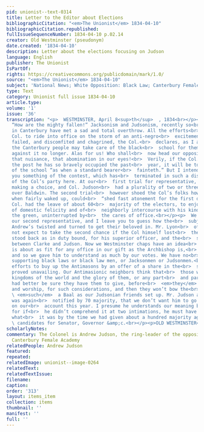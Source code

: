 ```yaml
---
pid: unionist--text-0314
title: Letter to the Editor about Elections
bibliographicCitation: "<em>The Unionist</em> 1834-04-10"
bibliographicCitation.republished: 
fullIssueSequenceNumber: 1834-04-10 p.02.14
creator: Old Westminster (pseudonym)
date.created: '1834-04-10'
description: Letter about the elections focusing on Judson
language: English
publisher: The Unionist
IsPartOf: 
rights: https://creativecommons.org/publicdomain/mark/1.0/
source: "<em>The Unionist</em> 1834-04-10"
subject: 'National News; White Opposition: Black Law; Canterbury Female Academy'
type: Text
category: Unionist full issue 1834-04-10
article.type: 
volume: '1'
issue: '36'
transcription: "<p>  WESTMINSTER, April 8<sup>th</sup>  , 1834<br></p><p>  Mr. Editor,
  “How are the mighty fallen!” Jacksonism and Judsonism, recently so<br>  flourishing
  in Canterbury have met a sad and total overthrow. All the efforts<br>  of our gallant
  Col. to ride into office on the storm of an anti-negro<br>  excitement have utterly
  failed, and discomfited and chagrined, the Col.<br>  declares, as I am told, that
  the Canterbury people may take care of the black<br>  school for themselves—he fights
  against it no longer. Alas for us! Who shall<br>  now head our opposition against
  that nuisance, that abomination in our eyes!<br>  Verily, if the Col. deserteth
  the post he has so bravely occupied the past<br>  year, it will be to the opposers
  of the school “as when a standard bearer<br>  fainteth.” But I intended to tell
  you something of the contest, which has<br>  terminated in such a disastrous overthrow
  of the Col’s party here. At our<br>  first trial for representative, we failed of
  making a choice, and Col. Judson<br>  had a plurality of two or three votes or so
  over Baldwin. The second trial<br>  however shoed the Col’s folks how the freemen
  when fairly waked up, could<br>  “shed fast atonement for the first delay.” The
  Col. had the leave of about 60<br>  majority of the electors, to enjoy the sweets
  of domestic felicity and of<br>  neighborly intercourse with his kind friends on
  the green, uninterrupted by<br>  the cares of office.<br></p><p>  We now tried for
  our second representative, and I leave you to guess how the<br>  subjects of two
  Andrew’s twisted and turned to get their beloved in. Mr. Lyon<br>  of course could
  not expect to take the second chance if the Col himself lost<br>  the first so he
  stood back as in duty bound, for his superior officer, and the<br>  struggle was
  between Clarke and Judson. Now we Westminster chaps have an idea<br>  that Clarke
  is about as fit for any office in our gift as the Archbishop is,<br>  or ever was,
  and so we gave him to understand as much by our votes. We have no<br>  notion of
  supporting black laws or black law men, or Jacksonmen or Judsonmen.<br>  The Col’s
  efforts to buy up the Antimasons by an offer of a share in the<br>  spoils of victory
  proved unavailing. Our Antimasionic neighbors think that<br>  those who offer the
  kingdoms of the world and the glory of them, or any part<br>  and parcel thereof,
  had better be sure they have them to give, before<br>  <em>they</em>  fall down
  and worship, for such considerations, and then they won’t bow the<br>  knee to<br>
  \ <em>such</em>  a Baal as our Judsonian friends set up. Mr. Judson accordingly
  was again<br>  notified by 70 majority, that we don’t want him to go to New-Haven
  on our<br>  account this year. I presume he understands our meaning by this time,
  for if<br>  he didn’t comprehend it at two intimations, he must have begun to guess
  what<br>  it was by the time we had given about a hundred majority against his<br>
  \ candidates for Senator, Governor &amp;c.<br></p><p>OLD WESTMINSTER</p><p></p>"
scholarlyNotes: 
commentary: The Colonel is Andrew Judson, the ring-leader of the opposition to the
  Canterbury Female Academy
relatedPeople: Andrew Judson
featured: 
repeated: 
relatedImage: unionist--image-0264
relatedText: 
relatedTextIssue: 
filename: 
caption: 
order: '313'
layout: items_item
collection: items
thumbnail: ''
manifest: ''
full: ''
---
```


